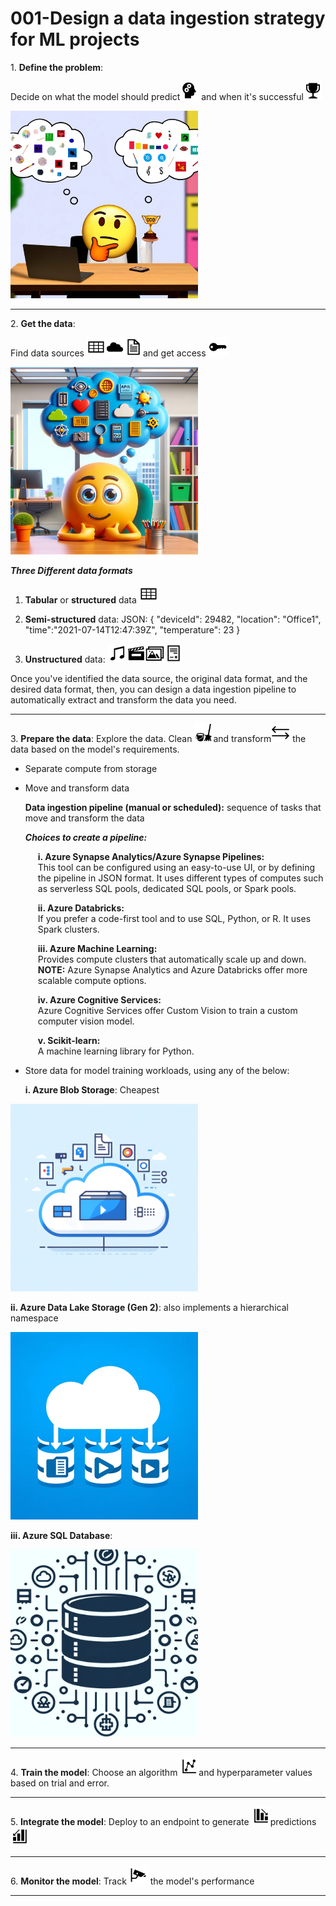 # 001-Design a data ingestion strategy for ML projects



1\.  **Define the problem**:

Decide on what the model should predict<img src="media/image3.svg" width="30" height="30">
and when it\'s successful<img src="media/image5.svg" width="30" height="30">
 
<img src="media/image1.png" width="300" height="300" alt="Thinking">

___

2\.  **Get the data**:

Find data sources
<img src="media/image8.svg" width="30" height="30"><img src="media/image10.svg" width="30" height="30"><img src="media/image12.svg" width="30" height="30">and get access
<img src="media/image14.svg" width="30" height="30">

<img src="media/image6.png" width="300" height="300"> 

***Three Different data formats***

1.  **Tabular** or **structured** data
    <img src="media/image8.svg" width="30" height="30">

2.  **Semi-structured** data:
JSON: { \"deviceId\": 29482, \"location\": \"Office1\",
\"time\":\"2021-07-14T12:47:39Z\", \"temperature\": 23 }

3.  **Unstructured** data: <img src="media/image16.svg" width="30" height="30"><img src="media/image18.svg" width="30" height="30"><img src="media/image20.svg" width="30" height="30"><img src="media/image22.svg" width="30" height="30">

Once you've identified the data source, the original data format, and
the desired data format, then, you can design a data ingestion pipeline
to automatically extract and transform the data you need.
___

3\. **Prepare the data**: Explore the data. Clean <img src="media/image24.svg" width="30" height="30">and
transform<img src="media/image26.svg" width="30" height="30"> the data based on the model\'s
requirements.

-   Separate compute from storage


-   Move and transform data


       **Data ingestion pipeline (**manual or scheduled**):** sequence of
        tasks that move and transform the data
    

     ***Choices to create a pipeline:***   
    <div style="padding-left: 20px;">
        
    <p><b>i. Azure Synapse Analytics/Azure Synapse Pipelines:</b><br>
        This tool can be configured using an easy-to-use UI, or by defining the pipeline in JSON format. It uses different types of computes such as serverless SQL pools, dedicated SQL pools, or Spark pools.</p>
    
    <p><b>ii. Azure Databricks:</b><br>
        If you prefer a code-first tool and to use SQL, Python, or R. It uses Spark clusters.</p>
    
    <p><b>iii. Azure Machine Learning:</b><br>
        Provides compute clusters that automatically scale up and down.<br>
        <strong>NOTE:</strong> Azure Synapse Analytics and Azure Databricks offer more scalable compute options.</p>
    
    <p><b>iv. Azure Cognitive Services:</b><br>
        Azure Cognitive Services offer Custom Vision to train a custom computer vision model.</p>
    
    <p><b>v. Scikit-learn:</b><br>
        A machine learning library for Python.</p>
    </div>





-   Store data for model training workloads, using any of the below:

    **i. Azure Blob Storage**: Cheapest

<img src="media/image27.png" width="300" height="300" alt="Thinking"> 

   **ii. Azure Data Lake Storage (Gen 2)**: also implements a hierarchical
    namespace

<img src="media/image28.png" width="300" height="300" alt="Thinking"> 

   **iii. Azure SQL Database**:

<img src="media/image29.png" width="300" height="300" alt="Thinking"> 

___

4\. **Train the model**: Choose an algorithm
<img src="media/image31.svg" width="30" height="30">and hyperparameter values based on trial
and error.
___

5\. **Integrate the model**: Deploy to an endpoint to generate <img src="media/image33.svg" width="30" height="30">predictions <img src="media/image35.svg" width="30" height="30">
___
6\. **Monitor the model**: Track <img src="media/image37.svg" width="30" height="30"> the model\'s performance
___
